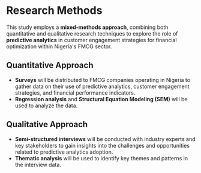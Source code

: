 # Research Methods

This study employs a **mixed-methods approach**, combining both quantitative and qualitative research techniques to explore the role of **predictive analytics** in customer engagement strategies for financial optimization within Nigeria's FMCG sector.

## Quantitative Approach
- **Surveys** will be distributed to FMCG companies operating in Nigeria to gather data on their use of predictive analytics, customer engagement strategies, and financial performance indicators.
- **Regression analysis** and **Structural Equation Modeling (SEM)** will be used to analyze the data.

## Qualitative Approach
- **Semi-structured interviews** will be conducted with industry experts and key stakeholders to gain insights into the challenges and opportunities related to predictive analytics adoption.
- **Thematic analysis** will be used to identify key themes and patterns in the interview data.
